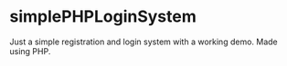 # simplePHPLoginSystem
Just a simple registration and login system with a working demo. Made using PHP.
